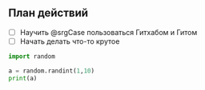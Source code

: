 ## План действий

- [ ] Научить @srgCase пользоваться Гитхабом и Гитом
- [ ] Начать делать что-то крутое

```python
import random

a = random.randint(1,10)
print(a)
```